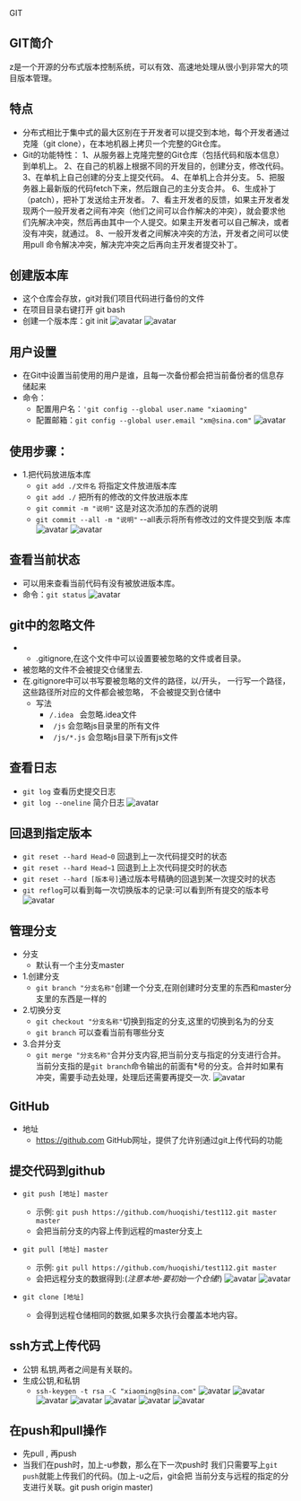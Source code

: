 GIT
## GIT简介
z是一个开源的分布式版本控制系统，可以有效、高速地处理从很小到非常大的项目版本管理。
## 特点
- 分布式相比于集中式的最大区别在于开发者可以提交到本地，每个开发者通过克隆（git clone），在本地机器上拷贝一个完整的Git仓库。
- Git的功能特性：
1、从服务器上克隆完整的Git仓库（包括代码和版本信息）到单机上。
2、在自己的机器上根据不同的开发目的，创建分支，修改代码。
3、在单机上自己创建的分支上提交代码。
4、在单机上合并分支。
5、把服务器上最新版的代码fetch下来，然后跟自己的主分支合并。
6、生成补丁（patch），把补丁发送给主开发者。
7、看主开发者的反馈，如果主开发者发现两个一般开发者之间有冲突（他们之间可以合作解决的冲突），就会要求他们先解决冲突，然后再由其中一个人提交。如果主开发者可以自己解决，或者没有冲突，就通过。
8、一般开发者之间解决冲突的方法，开发者之间可以使用pull 命令解决冲突，解决完冲突之后再向主开发者提交补丁。
## 创建版本库
- 这个仓库会存放，git对我们项目代码进行备份的文件
- 在项目目录右键打开 git bash
- 创建一个版本库：git init
![avatar](Photo/1.png)
![avatar](Photo/2.png)
## 用户设置
- 在Git中设置当前使用的用户是谁，且每一次备份都会把当前备份者的信息存储起来
- 命令：
    + 配置用户名：`'git config --global user.name "xiaoming"`
    + 配置邮箱：`git config --global user.email "xm@sina.com"`
    ![avatar](Photo/3.png)
## 使用步骤：
- 1.把代码放进版本库
    + `git add ./文件名` 将指定文件放进版本库
    + `git add ./` 把所有的修改的文件放进版本库
    + `git commit -m "说明"` 这是对这次添加的东西的说明
    + `git commit --all -m "说明"` --all表示将所有修改过的文件提交到版
    本库
    ![avatar](Photo/4.png)
    ![avatar](Photo/5.png)
## 查看当前状态
- 可以用来查看当前代码有没有被放进版本库。
- 命令：`git status`
![avatar](Photo/6.png)
## git中的忽略文件
- - .gitignore,在这个文件中可以设置要被忽略的文件或者目录。
- 被忽略的文件不会被提交仓储里去.
- 在.gitignore中可以书写要被忽略的文件的路径，以/开头，
    一行写一个路径，这些路径所对应的文件都会被忽略，
    不会被提交到仓储中
    + 写法
        * ` /.idea  ` 会忽略.idea文件
        * ` /js`      会忽略js目录里的所有文件
        * ` /js/*.js` 会忽略js目录下所有js文件
## 查看日志
- `git log` 查看历史提交日志
- `git log --oneline` 简介日志
![avatar](Photo/7.png)
## 回退到指定版本
- `git reset --hard Head~0` 回退到上一次代码提交时的状态
- `git reset --hard Head~1` 回退到上上次代码提交时的状态
- `git reset --hard [版本号]`通过版本号精确的回退到某一次提交时的状态
- `git reflog`可以看到每一次切换版本的记录:可以看到所有提交的版本号
![avatar](Photo/8.png)
## 管理分支
- 分支
    + 默认有一个主分支master
- 1.创建分支
    + `git branch "分支名称"`创建一个分支,在刚创建时分支里的东西和master分支里的东西是一样的
- 2.切换分支
    + `git checkout "分支名称"`切换到指定的分支,这里的切换到名为的分支
    + `git branch` 可以查看当前有哪些分支
- 3.合并分支
    + `git merge "分支名称"`合并分支内容,把当前分支与指定的分支进行合并。当前分支指的是`git branch`命令输出的前面有*号的分支。合并时如果有冲突，需要手动去处理，处理后还需要再提交一次.
![avatar](Photo/9.png)
## GitHub
- 地址
    + https://github.com GitHub网址，提供了允许别通过git上传代码的功能
## 提交代码到github
- `git push [地址] master`
    + 示例: `git push https://github.com/huoqishi/test112.git master  master`
    + 会把当前分支的内容上传到远程的master分支上

- `git pull [地址] master`
    + 示例: `git pull https://github.com/huoqishi/test112.git master`
     + 会把远程分支的数据得到:(*注意本地-要初始一个仓储!*)
![avatar](Photo/10.png)
![avatar](Photo/11.png)
- `git clone [地址]`
    + 会得到远程仓储相同的数据,如果多次执行会覆盖本地内容。
 ## ssh方式上传代码
- 公钥 私钥,两者之间是有关联的。
- 生成公钥,和私钥
    + `ssh-keygen -t rsa -C "xiaoming@sina.com"`
![avatar](Photo/12.png)
![avatar](Photo/13.png)
![avatar](Photo/14.png)
![avatar](Photo/15.png)
![avatar](Photo/16.png)
![avatar](Photo/17.png)
![avatar](Photo/18.png)
## 在push和pull操作
- 先pull , 再push
- 当我们在push时，加上-u参数，那么在下一次push时
  我们只需要写上`git push`就能上传我们的代码。(加上-u之后，git会把
  当前分支与远程的指定的分支进行关联。git push origin master)